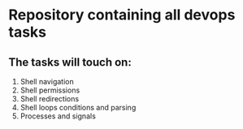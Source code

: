 <h1>Repository containing all devops tasks</h1>
<h2>The tasks will touch on:</h2>
<ol>
<li>Shell navigation</li>
<li>Shell permissions</li>
<li>Shell redirections</li>
<li>Shell loops conditions and parsing</li>
<li>Processes and signals</li>
</ol>
